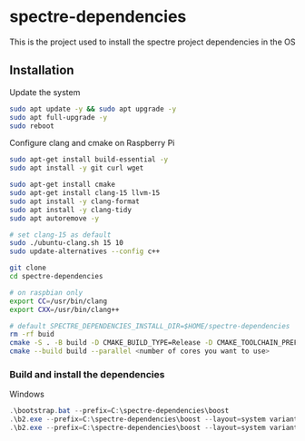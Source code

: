 # spectre-dependencies

This is the project used to install the spectre project dependencies in the OS

## Installation

Update the system

```bash
sudo apt update -y && sudo apt upgrade -y
sudo apt full-upgrade -y
sudo reboot
```

Configure clang and cmake on Raspberry Pi

```bash
sudo apt-get install build-essential -y
sudo apt install -y git curl wget

sudo apt-get install cmake
sudo apt-get install clang-15 llvm-15
sudo apt install -y clang-format
sudo apt install -y clang-tidy
sudo apt autoremove -y

# set clang-15 as default
sudo ./ubuntu-clang.sh 15 10
sudo update-alternatives --config c++
```

```bash
git clone
cd spectre-dependencies

# on raspbian only
export CC=/usr/bin/clang
export CXX=/usr/bin/clang++

# default SPECTRE_DEPENDENCIES_INSTALL_DIR=$HOME/spectre-dependencies
rm -rf buid
cmake -S . -B build -D CMAKE_BUILD_TYPE=Release -D CMAKE_TOOLCHAIN_PREFIX=llvm- -D SPECTRE_DEPENDENCIES_INSTALL_DIR=<path to install spectre dependencies>
cmake --build build --parallel <number of cores you want to use>
```

### Build and install the dependencies

Windows

```powershell
.\bootstrap.bat --prefix=C:\spectre-dependencies\boost
.\b2.exe --prefix=C:\spectre-dependencies\boost --layout=system variant=release link=static stage
.\b2.exe --prefix=C:\spectre-dependencies\boost --layout=system variant=release link=static install
```
